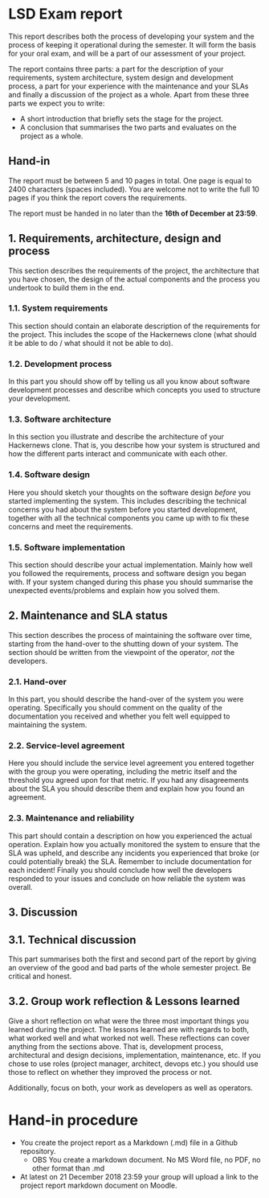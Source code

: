 # LSD Exam report

This report describes both the process of developing your system and the
process of keeping it operational during the semester. It will form the basis
for your oral exam, and will be a part of our assessment of your project.

The report contains three parts: a part for the description of your
requirements, system architecture, system design and development process, a
part for your experience with the maintenance and your SLAs and finally a
discussion of the project as a whole. Apart from these three parts we expect
you to write:

* A short introduction that briefly sets the stage for the project.
* A conclusion that summarises the two parts and evaluates on the project as a whole.

## Hand-in
The report must be between 5 and 10 pages in total.
One page is equal to 2400 characters (spaces included).
You are welcome not to write the full 10 pages
if you think the report covers the requirements.

The report must be handed in no later than the **16th of December at 23:59**.

## 1. Requirements, architecture, design and process
This section describes the requirements of the project, the architecture that you have chosen, the design of the actual components and the process you undertook to build them in the end.

### 1.1. System requirements
This section should contain an elaborate description of the requirements for
the project. This includes the scope of the Hackernews clone (what should it
be able to do / what should it not be able to do).

### 1.2. Development process
In this part you should show off by telling us all you know about software
development processes and describe which concepts you used to structure your
development.

### 1.3. Software architecture
In this section you illustrate and describe the architecture of your Hackernews clone. That is, you describe how your system is structured and how the different parts interact and communicate with each other.

### 1.4. Software design
Here you should sketch your thoughts on the software design *before* you
started implementing the system. This includes describing the technical
concerns you had about the system before you started development, together
with all the technical components you came up with to fix these concerns and
meet the requirements.

### 1.5. Software implementation
This section should describe your actual implementation. Mainly how well you
followed the requirements, process and software design you began with.
If your system changed during this phase you should summarise the unexpected
events/problems and explain how you solved them.

## 2. Maintenance and SLA status
This section describes the process of maintaining the software over time,
starting from the hand-over to the shutting down of your system. The section
should be written from the viewpoint of the operator, *not* the developers.

### 2.1. Hand-over
In this part, you should describe the hand-over of the system you were
operating. Specifically you should comment on the quality of the documentation you received and whether you felt well equipped to maintaining the system.

### 2.2. Service-level agreement
Here you should include the service level agreement you entered together with
the group you were operating, including the metric itself and the threshold
you agreed upon for that metric. If you had any disagreements about the SLA
you should describe them and explain how you found an agreement.

### 2.3. Maintenance and reliability
This part should contain a description on how you experienced the actual
operation. Explain how you actually monitored the system to ensure that the SLA
was upheld, and describe any incidents you experienced that broke (or could
potentially break) the SLA. Remember to include documentation for each
incident! Finally you should conclude how well the developers responded to your
issues and conclude on how reliable the system was overall.

## 3. Discussion

## 3.1. Technical discussion
This part summarises both the first and second part of the report by giving
an overview of the good and bad parts of the whole semester project. Be
critical and honest.

## 3.2. Group work reflection & Lessons learned
Give a short reflection on what were the three most important things you learned during the project. The lessons learned are with regards to both, what worked well and what worked not well. These reflections can cover anything from the sections above. That is, development process, architectural and design decisions, implementation, maintenance, etc. If you chose to use roles (project manager, architect, devops etc.) you should use those to reflect on whether they improved the process or not.

Additionally, focus on both, your work as developers as well as operators.




# Hand-in procedure

  * You create the project report as a Markdown (.md) file in a Github repository.
    - OBS You create a markdown document. No MS Word file, no PDF, no other format than .md
  * At latest on 21 December 2018 23:59 your group will upload a link to the project report markdown document on Moodle.
